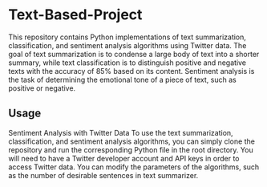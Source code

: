 # Text-Based-Project

This repository contains Python implementations of text summarization, classification, and sentiment analysis algorithms using Twitter data. The goal of text summarization is to condense a large body of text into a shorter summary, while text classification is to distinguish positive and negative texts with the accuracy of 85% based on its content. Sentiment analysis is the task of determining the emotional tone of a piece of text, such as positive or negative.

## Usage
Sentiment Analysis with Twitter Data
To use the text summarization, classification, and sentiment analysis algorithms, you can simply clone the repository and run the corresponding Python file in the root directory. You will need to have a Twitter developer account and API keys in order to access Twitter data. You can modify the parameters of the algorithms, such as the number of desirable sentences in text summarizer.

